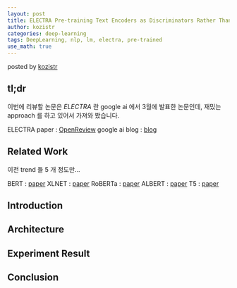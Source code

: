 ```yaml
---
layout: post
title: ELECTRA Pre-training Text Encoders as Discriminators Rather Than Generators
author: kozistr
categories: deep-learning
tags: DeepLearning, nlp, lm, electra, pre-trained
use_math: true
---
```


posted by [kozistr](http://kozistr.tech)

## tl;dr

이번에 리뷰할 논문은 *ELECTRA* 란 google ai 에서 3월에 발표한 논문인데, 재밌는 approach 를 하고 있어서 가져와 봤습니다.

ELECTRA paper : [OpenReview](https://openreview.net/pdf?id=r1xMH1BtvB)
google ai blog : [blog](https://ai.googleblog.com/2020/03/more-efficient-nlp-model-pre-training.html)

## Related Work

이전 trend 들 5 개 정도만...

BERT : [paper](https://arxiv.org/pdf/1810.04805.pdf)
XLNET : [paper](https://arxiv.org/pdf/1906.08237.pdf)
RoBERTa : [paper](https://arxiv.org/pdf/1907.11692.pdf)
ALBERT : [paper](https://arxiv.org/pdf/1909.11942.pdf)
T5 : [paper](https://arxiv.org/pdf/1910.10683.pdf)

## Introduction


## Architecture



## Experiment Result

## Conclusion

